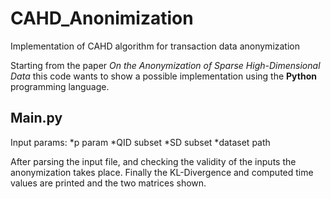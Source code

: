 # CAHD_Anonimization
Implementation of CAHD algorithm for transaction data anonymization

Starting from the paper _On the Anonymization of Sparse High-Dimensional Data_ this code wants to show a possible implementation using the **Python** programming language.

## Main.py
Input params:
*p param 
*QID subset
*SD subset
*dataset path

After parsing the input file, and checking the validity of the inputs the anonymization takes place. Finally the KL-Divergence and computed time values are printed and the two matrices shown.
